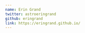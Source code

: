 ```yaml
---
name: Erin Grand
twitter: astroeringrand
github: eringrand
link: https://eringrand.github.io/
---
```

